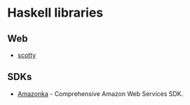 # Haskell libraries
## Web
- [scotty](https://github.com/scotty-web/scotty)

## SDKs
- [Amazonka](https://github.com/brendanhay/amazonka) - Comprehensive Amazon Web Services SDK.

